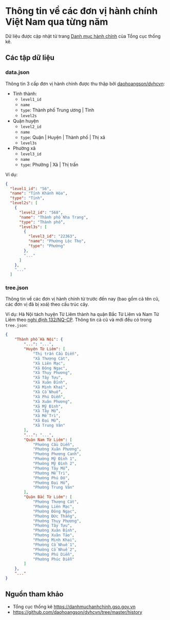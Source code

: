 # Thông tin về các đơn vị hành chính Việt Nam qua từng năm

Dữ liệu được cập nhật từ trang [Danh mục hành chính](https://danhmuchanhchinh.gso.gov.vn) của Tổng cục thống kê.

## Các tập dữ liệu

### data.json

Thông tin 3 cấp đơn vị hành chính được thu thập bởi [daohoangson/dvhcvn](https://github.com/daohoangson/dvhcvn):

- Tỉnh thành:
  - `level1_id`
  - `name`
  - `type`: Thành phố Trung ương | Tỉnh
  - `level2s`
- Quận huyện
  - `level2_id`
  - `name`
  - `type`: Quận | Huyện | Thành phố | Thị xã
  - `level3s`
- Phường xã
  - `level3_id`
  - `name`
  - `type`: Phường | Xã | Thị trấn

Ví dụ:

```json
{
  "level1_id": "56",
  "name": "Tỉnh Khánh Hòa",
  "type": "Tỉnh",
  "level2s": [
    {
      "level2_id": "568",
      "name": "Thành phố Nha Trang",
      "type": "Thành phố",
      "level3s": [
        {
          "level3_id": "22363",
          "name": "Phường Lộc Thọ",
          "type": "Phường"
        },
        "..."
      ]
    },
    "..."
  ]
```

### tree.json

Thông tin về các đơn vị hành chính từ trước đến nay (bao gồm cả tên cũ, các đơn vị đã bị xoá) theo cấu trúc cây.

Ví dụ: Hà Nội tách huyện Từ Liêm thành ha quận Bắc Từ Liêm và Nam Từ Liêm theo [nghi định 132/NQ-CP](https://github.com/daohoangson/dvhcvn-historical-data/commit/e2440d87f1e44d6a4b80c9491d31148b2e27ce50).
Thông tin cả cũ và mới đều có trong `tree.json`:

```json
{
    "Thành phố Hà Nội": {
        "...": "...",
        "Huyện Từ Liêm": [
            "Thị trấn Cầu Diễn",
            "Xã Thượng Cát",
            "Xã Liên Mạc",
            "Xã Đông Ngạc",
            "Xã Thụy Phương",
            "Xã Tây Tựu",
            "Xã Xuân Đỉnh",
            "Xã Minh Khai",
            "Xã Cổ Nhuế",
            "Xã Phú Diễn",
            "Xã Xuân Phương",
            "Xã Mỹ Đình",
            "Xã Tây Mỗ",
            "Xã Mễ Trì",
            "Xã Đại Mỗ",
            "Xã Trung Văn"
        ],
        "...": "...",
        "Quận Nam Từ Liêm": [
            "Phường Cầu Diễn",
            "Phường Xuân Phương",
            "Phường Phương Canh",
            "Phường Mỹ Đình 1",
            "Phường Mỹ Đình 2",
            "Phường Tây Mỗ",
            "Phường Mễ Trì",
            "Phường Phú Đô",
            "Phường Đại Mỗ",
            "Phường Trung Văn"
        ],
        "Quận Bắc Từ Liêm": [
            "Phường Thượng Cát",
            "Phường Liên Mạc",
            "Phường Đông Ngạc",
            "Phường Đức Thắng",
            "Phường Thụy Phương",
            "Phường Tây Tựu",
            "Phường Xuân Đỉnh",
            "Phường Xuân Tảo",
            "Phường Minh Khai",
            "Phường Cổ Nhuế 1",
            "Phường Cổ Nhuế 2",
            "Phường Phú Diễn",
            "Phường Phúc Diễn"
        ]
    },
    "..."
}
```

## Nguồn tham khảo

- Tổng cục thống kê https://danhmuchanhchinh.gso.gov.vn
- https://github.com/daohoangson/dvhcvn/tree/master/history
